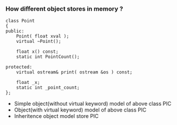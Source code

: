 ### How different object stores in memory ?

```
class Point
{
public:
	Point( float xval );
	virtual ~Point();
	
	float x() const;
	static int PointCount();

protected:
	virtual ostream& print( ostream &os ) const;

	float _x;
	static int _point_count;
};
```
- Simple object(without virtual keyword) model of above class PIC
- Object(with virtual keyword) model of above class PIC
- Inheritence object model store PIC

